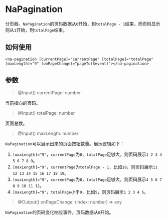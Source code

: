 # NaPagination

分页器。`NaPagination`的页码数据从`0`开始，到`totalPage - 1`结束，而页码显示则从`1`开始，到`totalPage`结束。

## 如何使用

`<na-pagination [currentPage]="currentPage" [totalPage]="totalPage" [maxLength]="9" (onPageChange)="pageTo($event)"></na-pagination>`

## 参数

> @Input() currentPage: number

当前指向的页码。

> @Input() totalPage: number

页面总数。

> @Input() maxLength: number

`NaPagination`可以展示出来的页面按钮数量。展示逻辑如下：

1. `[maxLength]="9"`，`currentPage`为`0`，`totalPage`足够大，则页码展示`1 2 3 4 5 6 7 8 9`。
2. `[maxLength]="9"`，`currentPage`为`totalPage - 1`，比如`18`，则页码展示`11 12 13 14 15 16 17 18 19`。
3. `[maxLength]="9"`，`currentPage`为`8`，`totalPage`足够大，则页码展示`4 5 6 7 8 9 10 11 12`。
4. `[maxLength]="9"`，`totalPage`小于`9`，比如`5`，则页码展示`1 2 3 4 5`。

> @Output() onPageChange: (index: number) => any

`NaPagination`的页码变化响应事件。页码数据从`0`开始。